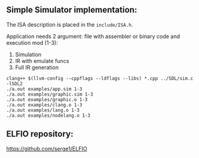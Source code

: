 ## Simple Simulator implementation:
The ISA description is placed in the `include/ISA.h`.

Application needs 2 argument: file with assembler or binary code and execution mod (1-3):
1. Simulation
2. IR with emulate funcs
3. Full IR generation
```
clang++ $(llvm-config --cppflags --ldflags --libs) *.cpp ../SDL/sim.c -lSDL2
./a.out examples/app.sim 1-3
./a.out examples/graphic.sim 1-3
./a.out examples/graphic.o 1-3
./a.out examples/clang.o 1-3
./a.out examples/lang.o 1-3
./a.out examples/nodelang.o 1-3
```

## ELFIO repository:
https://github.com/serge1/ELFIO
